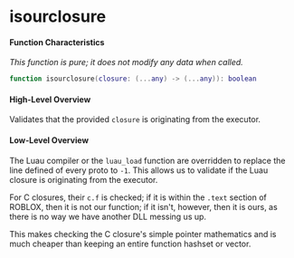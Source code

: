
# isourclosure

#### Function Characteristics

_This function is pure; it does not modify any data when called._

```lua
function isourclosure(closure: (...any) -> (...any)): boolean
```

#### High-Level Overview

Validates that the provided `closure` is originating from the executor.

#### Low-Level Overview

The Luau compiler or the `luau_load` function are overridden to replace the line defined of every proto to `-1`. This allows us to validate if the Luau closure is originating from the executor.

For C closures, their `c.f` is checked; if it is within the `.text` section of ROBLOX, then it is not our function; if it isn't, however, then it is ours, as there is no way we have another DLL messing us up.

This makes checking the C closure's simple pointer mathematics and is much cheaper than keeping an entire function hashset or vector.
